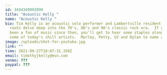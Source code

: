 ```yaml
---
id: 3434349993999
title: "Acoustic Kelly "
name: "Acoustic Kelly "
bio: Tim Kelly is an acoustic solo performer and Lambertville resident whose
  roots delve deep into the 70's, 80's and 90's classic rock era.  If you've
  been a fan of music since then, you'll get to hear some staples along with
  some of today's chill artists.  Marley, Petty, U2 and Dylan to name a few.
image: /uploads/shot-for-youtube.jpg
link: ""
time: 2021-09-27T18:07:31.350Z
email: timothyjkelly@msn.com
venmo: ???
paypal: ???
---
```

